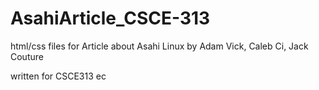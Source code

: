 # AsahiArticle_CSCE-313

html/css files for Article about Asahi Linux by Adam Vick, Caleb Ci, Jack Couture

written for CSCE313 ec
